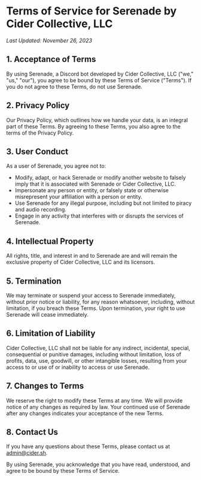 # Terms of Service for Serenade by Cider Collective, LLC

_Last Updated: November 26, 2023_

## 1. Acceptance of Terms
By using Serenade, a Discord bot developed by Cider Collective, LLC ("we," "us," "our"), you agree to be bound by these Terms of Service ("Terms"). If you do not agree to these Terms, do not use Serenade.

## 2. Privacy Policy
Our Privacy Policy, which outlines how we handle your data, is an integral part of these Terms. By agreeing to these Terms, you also agree to the terms of the Privacy Policy.

## 3. User Conduct
As a user of Serenade, you agree not to:
- Modify, adapt, or hack Serenade or modify another website to falsely imply that it is associated with Serenade or Cider Collective, LLC.
- Impersonate any person or entity, or falsely state or otherwise misrepresent your affiliation with a person or entity.
- Use Serenade for any illegal purpose, including but not limited to piracy and audio recording.
- Engage in any activity that interferes with or disrupts the services of Serenade.

## 4. Intellectual Property
All rights, title, and interest in and to Serenade are and will remain the exclusive property of Cider Collective, LLC and its licensors.

## 5. Termination
We may terminate or suspend your access to Serenade immediately, without prior notice or liability, for any reason whatsoever, including, without limitation, if you breach these Terms. Upon termination, your right to use Serenade will cease immediately.

## 6. Limitation of Liability
Cider Collective, LLC shall not be liable for any indirect, incidental, special, consequential or punitive damages, including without limitation, loss of profits, data, use, goodwill, or other intangible losses, resulting from your access to or use of or inability to access or use Serenade.

## 7. Changes to Terms
We reserve the right to modify these Terms at any time. We will provide notice of any changes as required by law. Your continued use of Serenade after any changes indicates your acceptance of the new Terms.

## 8. Contact Us
If you have any questions about these Terms, please contact us at [admin@cider.sh](mailto:admin@cider.sh).

By using Serenade, you acknowledge that you have read, understood, and agree to be bound by these Terms of Service.
